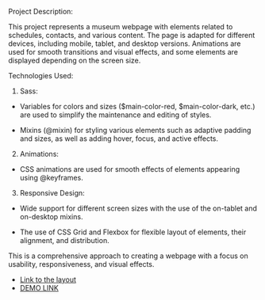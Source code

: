 Project Description:

This project represents a museum webpage with elements related to schedules, contacts, and various content. The page is adapted for different devices, including mobile, tablet, and desktop versions. Animations are used for smooth transitions and visual effects, and some elements are displayed depending on the screen size.

Technologies Used:

1) Sass:

- Variables for colors and sizes ($main-color-red, $main-color-dark, etc.) are used to simplify the maintenance and editing of styles.

- Mixins (@mixin) for styling various elements such as adaptive padding and sizes, as well as adding hover, focus, and active effects.

2) Animations:

- CSS animations are used for smooth effects of elements appearing using @keyframes.

3) Responsive Design:

- Wide support for different screen sizes with the use of the on-tablet and on-desktop mixins.

- The use of CSS Grid and Flexbox for flexible layout of elements, their alignment, and distribution.

This is a comprehensive approach to creating a webpage with a focus on usability, responsiveness, and visual effects.

- [Link to the layout](https://www.figma.com/file/lSR1m42L9YwzQwzzxKwHpw/THE-MET)
- [DEMO LINK](https://zbvika.github.io/landing-page-the-met/)
